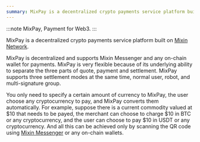 ```yaml
---
summary: MixPay is a decentralized crypto payments service platform built on Mixin Network.
---
```


:::note
MixPay, Payment for Web3.
:::

MixPay is a decentralized crypto payments service platform built on [Mixin Network](https://developers.mixin.one/docs/introduction).

MixPay is decentralized and supports Mixin Messenger and any on-chain wallet for payments. MixPay is very flexible because of its underlying ability to separate the three parts of quote, payment and settlement. MixPay supports three settlement modes at the same time, normal user, robot, and multi-signature group.

You only need to specify a certain amount of currency to MixPay, the user choose any cryptocurrency to pay, and MixPay converts them automatically. For example, suppose there is a current commodity valued at $10 that needs to be payed, the merchant can choose to charge $10 in BTC or any cryptocurrency, and the user can choose to pay $10 in USDT or any cryptocurrency. And all this can be achieved only by scanning the QR code using [Mixin Messenger](https://mixin.one/messenger) or any on-chain wallets.
